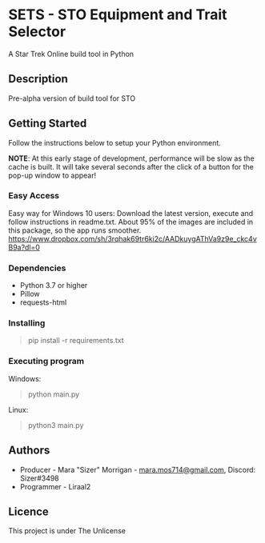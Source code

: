# SETS - STO Equipment and Trait Selector
A Star Trek Online build tool in Python

## Description

Pre-alpha version of build tool for STO

## Getting Started
Follow the instructions below to setup your Python environment.

**NOTE**: At this early stage of development, performance will be slow as the cache is built. It will take several seconds after the click of a button for the pop-up window to appear!

### Easy Access
Easy way for Windows 10 users: Download the latest version, execute and follow instructions in readme.txt. About 95% of the images are included in this package, so the app runs smoother.
https://www.dropbox.com/sh/3rqhak69tr6ki2c/AADkuygAThVa9z9e_ckc4vB9a?dl=0

### Dependencies

* Python 3.7 or higher
* Pillow
* requests-html

### Installing

> pip install -r requirements.txt

### Executing program

Windows:
> python main.py

Linux:
> python3 main.py

## Authors

* Producer - Mara "Sizer" Morrigan - mara.mos714@gmail.com, Discord: Sizer#3498
* Programmer - Liraal2

## Licence

This project is under The Unlicense
